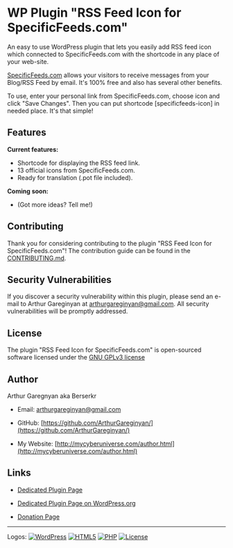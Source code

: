 # WP Plugin "RSS Feed Icon for SpecificFeeds.com"

An easy to use WordPress plugin that lets you easily add RSS feed icon which connected to SpecificFeeds.com with the shortcode in any place of your web-site.

[SpecificFeeds.com](http://www.specificfeeds.com) allows your visitors to receive messages from your Blog/RSS Feed by email. It's 100% free and also has several other benefits.

To use, enter your personal link from SpecificFeeds.com, choose icon and click "Save Changes". Then you can put shortcode [specificfeeds-icon] in needed place. It's that simple!


## Features

**Current features:**

* Shortcode for displaying the RSS feed link.
* 13 official icons from SpecificFeeds.com.
* Ready for translation (.pot file included).

**Coming soon:**

* (Got more ideas? Tell me!)


## Contributing

Thank you for considering contributing to the plugin "RSS Feed Icon for SpecificFeeds.com"! The contribution guide can be found in the [CONTRIBUTING.md](https://github.com/ArthurGareginyan/rss-feed-icon-for-specificfeedscom/blob/master/CONTRIBUTING.md).


## Security Vulnerabilities

If you discover a security vulnerability within this plugin, please send an e-mail to Arthur Gareginyan at arthurgareginyan@gmail.com. All security vulnerabilities will be promptly addressed.


## License

The plugin "RSS Feed Icon for SpecificFeeds.com" is open-sourced software licensed under the [GNU GPLv3 license](http://www.gnu.org/licenses/gpl-3.0.html)


## Author

Arthur Garegnyan aka Berserkr

* Email: arthurgareginyan@gmail.com

* GitHub: [https://github.com/ArthurGareginyan/](https://github.com/ArthurGareginyan/)

* My Website: [http://mycyberuniverse.com/author.html](http://mycyberuniverse.com/author.html)


## Links

* [Dedicated Plugin Page](http://mycyberuniverse.com/my_programs/wp-plugin-rss-feed-icon-for-specificfeeds-com.html)

* [Dedicated Plugin Page on WordPress.org](https://wordpress.org/plugins/rss-feed-icon-for-specificfeedscom/)

* [Donation Page](http://mycyberuniverse.com/donate.html)


---
Logos:
[![WordPress](https://cdn2.iconfinder.com/data/icons/publicons/64/wordpress-64.png)](https://wordpress.org)
[![HTML5](https://cdn4.iconfinder.com/data/icons/flat-brand-logo-2/512/html5-64.png)]()
[![PHP](http://php.net/images/logos/php-med-trans-light.gif)]()
[![License](http://www.gnu.org/graphics/gplv3-127x51.png)](http://www.gnu.org/licenses/gpl-3.0.html)